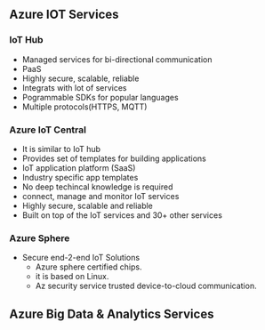 ## Azure IOT Services

### IoT Hub
- Managed services for bi-directional communication
- PaaS
- Highly secure, scalable, reliable
- Integrats with lot of services
- Pogrammable SDKs for popular languages
- Multiple protocols(HTTPS, MQTT)

### Azure IoT Central

- It is similar to IoT hub
- Provides set of templates for building applications
- IoT application platform (SaaS)
- Industry specific app templates
- No deep techincal knowledge is required
- connect, manage and monitor IoT services
- Highly secure, scalable and reliable
- Built on top of the IoT services and 30+ other services


### Azure Sphere   

-  Secure end-2-end IoT Solutions
    - Azure sphere certified chips.
    - it is based on Linux.
    - Az security service trusted device-to-cloud communication.

## Azure Big Data & Analytics Services

